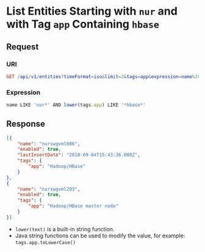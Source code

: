 # List Entities Starting with `nur` and with Tag `app` Containing `hbase`

## Request

### URI

```elm
GET /api/v1/entities?timeFormat=iso&limit=2&tags=app&expression=name%20LIKE%20%27nur%27%20and%20lower%28tags.app%29%20LIKE%20%27hbase%27
```

### Expression

```javascript
name LIKE 'nur*' AND lower(tags.app) LIKE '*hbase*'
```

## Response

```json
[{
    "name": "nurswgvml006",
    "enabled": true,
    "lastInsertDate": "2018-09-04T15:43:36.000Z",
    "tags": {
        "app": "Hadoop/HBase"
    }
},
{
    "name": "nurswgvml203",
    "enabled": true,
    "tags": {
        "app": "Hadoop/HBase master node"
    }
}]
```

* `lower(text)` is a built-in string function.
* Java string functions can be used to modify the value, for example: `tags.app.toLowerCase()`
